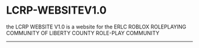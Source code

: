 # LCRP-WEBSITEV1.0
the LCRP WEBSITE V1.0 is a website for the ERLC ROBLOX ROLEPLAYING COMMUNITY OF LIBERTY COUNTY ROLE-PLAY COMMUNITY

___________________________________________________________________________________________________________________
